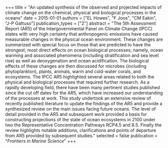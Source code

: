 +++
title = "An updated synthesis of the observed and projected impacts of climate change on the chemical, physical and biological processes in the oceans"
date = 2015-01-01
authors = ["EL Howes", "F Joos", "CM Eakin", "J-P Gattuso"]
publication_types = ["2"]
abstract = "The 5th Assessment Report (AR5) of the Intergovernmental Panel on Climate Change (IPCC) states with very high certainty that anthropogenic emissions have caused measurable changes in the physical ocean environment. These changes are summarized with special focus on those that are predicted to have the strongest, most direct effects on ocean biological processes; namely, ocean warming and associated phenomena (including stratification and sea level rise) as well as deoxygenation and ocean acidification. The biological effects of these changes are then discussed for microbes (including phytoplankton), plants, animals, warm and cold-water corals, and ecosystems. The IPCC AR5 highlighted several areas related to both the physical and biological processes that required further research. As a rapidly developing field, there have been many pertinent studies published since the cut off dates for the AR5, which have increased our understanding of the processes at work. This study undertook an extensive review of recently published literature to update the findings of the AR5 and provide a synthesized review on the main issues facing future oceans. The level of detail provided in the AR5 and subsequent work provided a basis for constructing projections of the state of ocean ecosystems in 2100 under two the Representative Concentration Pathways RCP4.5 and 8.5. Finally the review highlights notable additions, clarifications and points of departure from AR5 provided by subsequent studies."
selected = false
publication = "*Frontiers in Marine Science*"
+++

